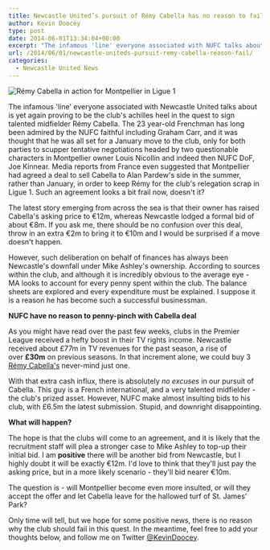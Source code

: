 ```yaml
---
title: Newcastle United’s pursuit of Rémy Cabella has no reason to fail
author: Kevin Doocey
type: post
date: 2014-06-01T13:34:04+00:00
excerpt: "The infamous 'line' everyone associated with NUFC talks about is yet again proving to be the club's achilles heel in the  pursuit of midfielder Rémy Cabella."
url: /2014/06/01/newcastle-uniteds-pursuit-remy-cabella-reason-fail/
categories:
  - Newcastle United News
---
```


![Rémy Cabella in action for Montpellier in Ligue 1](https://www.tynetime.com/wp-content/uploads/2014/06/Remy-Cabella-Montpellier-2014.jpg "Cabella - Eager for Newcastle move but Toon still pondering improved bid")

The infamous 'line' everyone associated with Newcastle United talks about is yet again proving to be the club's achilles heel in the quest to sign talented midfielder Rémy Cabella. The 23 year-old Frenchman has long been admired by the NUFC faithful including Graham Carr, and it was thought that he was all set for a January move to the club, only for both parties to scupper tentative negotiations headed by two questionable characters in Montpellier owner Louis Nicollin and indeed then NUFC DoF, Joe Kinnear. Media reports from France even suggested that Montpellier had agreed a deal to sell Cabella to Alan Pardew's side in the summer, rather than January, in order to keep Rémy for the club's relegation scrap in Ligue 1. Such an agreement looks a bit frail now, doesn't it?

The latest story emerging from across the sea is that their owner has raised Cabella's asking price to €12m, whereas Newcastle lodged a formal bid of about €8m. If you ask me, there should be no confusion over this deal, throw in an extra €2m to bring it to €10m and I would be surprised if a move doesn't happen.

However, such deliberation on behalf of finances has always been Newcastle's downfall under Mike Ashley's ownership. According to sources within the club, and although it is incredibly obvious to the average eye - MA looks to account for every penny spent within the club. The balance sheets are explored and every expenditure must be explained. I suppose it is a reason he has become such a successful businessman.

**NUFC have no reason to penny-pinch with Cabella deal**

As you might have read over the past few weeks, clubs in the Premier League received a hefty boost in their TV rights income. Newcastle received about £77m in TV revenues for the past season, a rise of over **£30m** on previous seasons. In that increment alone, we could buy 3 [Rémy Cabella's](https://www.tynetime.com/2014/01/06/remy-cabella-newcastle-fans-need-know-midfielder/ "remy cabella profile") never-mind just one.

With that extra cash influx, there is absolutely *no excuses* in our pursuit of Cabella. This guy is a French international, and a very talented midfielder - the club's prized asset. However, NUFC make almost insulting bids to his club, with £6.5m the latest submission. Stupid, and downright disappointing.

**What will happen?**

The hope is that the clubs will come to an agreement, and it is likely that the recruitment staff will plea a stronger case to Mike Ashley to top-up their initial bid. I am **positive** there will be another bid from Newcastle, but I highly doubt it will be exactly €12m. I'd love to think that they'll just pay the asking price, but in a more likely scenario - they'll bid nearer €10m.

The question is - will Montpellier become even more insulted, or will they accept the offer and let Cabella leave for the hallowed turf of St. James' Park?

Only time will tell, but we hope for some positive news, there is no reason why the club should fail in this quest. In the meantime, feel free to add your thoughts below, and follow me on Twitter [@KevinDoocey](https://twitter.com/kevindoocey "kevin doocey twitter").
